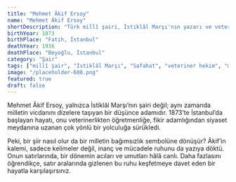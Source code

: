 ```yaml
---
title: "Mehmet Âkif Ersoy"
name: "Mehmet Âkif Ersoy"
shortDescription: "Türk millî şairi, İstiklâl Marşı'nın yazarı ve veteriner hekim"
birthYear: 1873
birthPlace: "Fatih, İstanbul"
deathYear: 1936
deathPlace: "Beyoğlu, İstanbul"
category: "Şair"
tags: ["millî şair", "İstiklâl Marşı", "Safahat", "veteriner hekim", "millî mücadele"]
image: "/placeholder-600.png"
featured: true
draft: false
---
```


Mehmet Âkif Ersoy, yalnızca İstiklâl Marşı’nın şairi değil; aynı zamanda milletin vicdanını dizelere taşıyan bir düşünce adamıdır. 1873’te İstanbul’da başlayan hayatı, onu veterinerlikten öğretmenliğe, fikir adamlığından siyaset meydanına uzanan çok yönlü bir yolculuğa sürükledi.

Peki, bir şiir nasıl olur da bir milletin bağımsızlık sembolüne dönüşür? Âkif’in kalemi, sadece kelimeler değil, inanç ve mücadele ruhunu da yazıya döktü. Onun satırlarında, bir dönemin acıları ve umutları hâlâ canlı. Daha fazlasını öğrendikçe, satır aralarında gizlenen bu ruhu keşfetmeye davet eden bir hayatla karşılaşırsınız.
